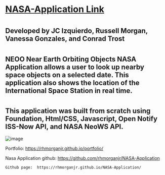 # [NASA-Application Link](https://jcizquierdo.github.io/NASA-Application)
# 
## Developed by JC Izquierdo, Russell Morgan, Vanessa Gonzales, and Conrad Trost
# 
## NEOO Near Earth Orbiting Objects NASA Application allows a user to look up nearby space objects  on a selected date. This application also shows the location of the International Space Station in real time. 
# 
## This application was built from scratch using Foundation, Html/CSS, Javascript, Open Notify ISS-Now API, and NASA NeoWS API.

![image](assets/images/readme-img.png)

Portfolio: https://rhmorganjr.github.io/portfolio/

Nasa Application github: https://github.com/rhmorganjr/NASA-Application

    Github page:  https://rhmorganjr.github.io/NASA-Application/
    
